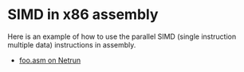 # SIMD in x86 assembly

Here is an example of how to use the parallel SIMD (single instruction multiple data)
instructions in assembly.

 - [foo.asm on Netrun]()
